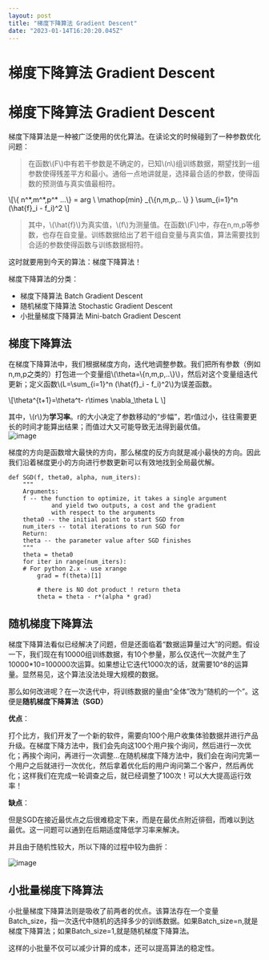 ```yaml
---
layout: post
title: "梯度下降算法 Gradient Descent"
date: "2023-01-14T16:20:20.045Z"
---
```

梯度下降算法 Gradient Descent
=======================

梯度下降算法 Gradient Descent
=======================

梯度下降算法是一种被广泛使用的优化算法。在读论文的时候碰到了一种参数优化问题：

> 在函数\\(F\\)中有若干参数是不确定的，已知\\(n\\)组训练数据，期望找到一组参数使得残差平方和最小。通俗一点地讲就是，选择最合适的参数，使得函数的预测值与真实值最相符。

\\\[\\{ n^\*,m^\*,p^\* ...\\} = arg \\ \\mathop{min} \_{\\{n,m,p,.. \\} } \\sum\_{i=1}^n (\\hat{f}\_i - f\_i)^2 \\\]

> 其中，\\(\\hat{f}\\)为真实值，\\(f\\)为测量值。在函数\\(F\\)中，存在n,m,p等参数，也存在自变量。训练数据给出了若干组自变量与真实值，算法需要找到合适的参数使得函数与训练数据相符。

这时就要用到今天的算法：梯度下降算法！

梯度下降算法的分类：

*   梯度下降算法 Batch Gradient Descent
*   随机梯度下降算法 Stochastic Gradient Descent
*   小批量梯度下降算法 Mini-batch Gradient Descent

梯度下降算法
------

在梯度下降算法中，我们根据梯度方向，迭代地调整参数。我们把所有参数（例如n,m,p之类的）打包进一个变量组\\(\\theta=\\{n,m,p,..\\}\\)，然后对这个变量组迭代更新；定义函数\\(L=\\sum\_{i=1}^n (\\hat{f}\_i - f\_i)^2\\)为误差函数。

\\\[\\theta^{t+1}=\\theta^t- r\\times \\nabla\_\\theta L \\\]

其中，\\(r\\)为**学习率**。r的大小决定了参数移动的“步幅”，若r值过小，往往需要更长的时间才能算出结果；而值过大又可能导致无法得到最优值。  
![image](https://img2023.cnblogs.com/blog/1948464/202301/1948464-20230114152246176-1180516389.png)

梯度的方向是函数增大最快的方向，那么梯度的反方向就是减小最快的方向。因此我们沿着梯度更小的方向进行参数更新可以有效地找到全局最优解。

    def SGD(f, theta0, alpha, num_iters):
    	"""
    	Arguments:
    	f -- the function to optimize, it takes a single argument
    			and yield two outputs, a cost and the gradient
    			with respect to the arguments
    	theta0 -- the initial point to start SGD from
    	num_iters -- total iterations to run SGD for
    	Return:
    	theta -- the parameter value after SGD finishes
    	"""
    	theta = theta0
    	for iter in range(num_iters):
    	# For python 2.x - use xrange
    		grad = f(theta)[1]
    
    		# there is NO dot product ! return theta
    		theta = theta - r*(alpha * grad)
    

随机梯度下降算法
--------

梯度下降算法看似已经解决了问题，但是还面临着“数据运算量过大”的问题。假设一下，我们现在有10000组训练数据，有10个参量，那么仅迭代一次就产生了10000\*10=100000次运算。如果想让它迭代1000次的话，就需要10^8的运算量。显然易见，这个算法没法处理大规模的数据。

那么如何改进呢？在一次迭代中，将训练数据的量由“全体”改为“随机的一个”。这便是**随机梯度下降算法（SGD）**

**优点**：

打个比方，我们开发了一个新的软件，需要向100个用户收集体验数据并进行产品升级。在梯度下降方法中，我们会先向这100个用户挨个询问，然后进行一次优化；再挨个询问，再进行一次调整...在随机梯度下降方法中，我们会在询问完第一个用户之后就进行一次优化，然后拿着优化后的用户询问第二个客户，然后再优化；这样我们在完成一轮调查之后，就已经调整了100次！可以大大提高运行效率！

**缺点**：

但是SGD在接近最优点之后很难稳定下来，而是在最优点附近徘徊，而难以到达最优。这一问题可以通到在后期适度降低学习率来解决。

并且由于随机性较大，所以下降的过程中较为曲折：

![image](https://img2023.cnblogs.com/blog/1948464/202301/1948464-20230114154546254-1647505410.jpg)

小批量梯度下降算法
---------

小批量梯度下降算法则是吸收了前两者的优点。该算法存在一个变量Batch\_size，指一次迭代中随机的选择多少的训练数据。如果Batch\_size=n,就是梯度下降算法；如果Batch\_size=1,就是随机梯度下降算法。

这样的小批量不仅可以减少计算的成本，还可以提高算法的稳定性。